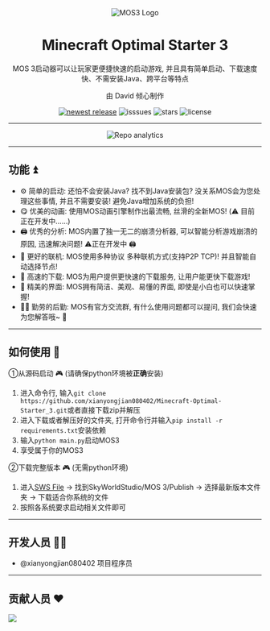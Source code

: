 <div align="center">
    <img src="https://gitee.com/xian66/minecraft-optimal-starter_2/raw/master/picture/ico.png" alt="MOS3 Logo">
    <h1>Minecraft Optimal
     Starter 3</h1>
    <p>MOS 3启动器可以让玩家更便捷快速的启动游戏, 并且具有简单启动、下载速度快、不需安装Java、跨平台等特点</p>
    <p>由 David 倾心制作</p>
    <a href="https://github.com/xianyongjian080402/Minecraft-Optimal-Starter_3/releases/" target="_blank"><img src="https://img.shields.io/github/v/release/xianyongjian080402/Minecraft-Optimal-Starter_3?include_prereleases" alt="newest release"></a>
    <a><img src="https://img.shields.io/github/issues/xianyongjian080402/Minecraft-Optimal-Starter_2" alt="isssues"></a>
    <a><img src="https://img.shields.io/github/stars/xianyongjian080402/Minecraft-Optimal-Starter_3?color=yellow" alt="stars"></a>
    <a><img src="https://img.shields.io/github/license/xianyongjian080402/Minecraft-Optimal-Starter_3" alt="license"></a>
</div>

---

<div align="center">
    <a><img src="https://repobeats.axiom.co/api/embed/b690a0a750143858f38209f1a9fb619146492357.svg " alt=" Repo analytics"></a>
</div>

---

## 功能 ⏫

- ⚙️ 简单的启动: 还怕不会安装Java? 找不到Java安装包? 没关系MOS会为您处理这些事情, 并且不需要安装! 避免Java增加系统的负担! 
- 😋 优美的动画: 使用MOS动画引擎制作出最流畅, 丝滑的全新MOS! (⚠️ 目前正在开发中……)
- 🖨️ 优秀的分析: MOS内置了独一无二的崩溃分析器, 可以智能分析游戏崩溃的原因, 迅速解决问题! ⚠️正在开发中 🖨️
- 🔗 更好的联机: MOS使用多种协议 多种联机方式(支持P2P TCP)! 并且智能自动选择节点! 
- 🥳 高速的下载: MOS为用户提供更快速的下载服务, 让用户能更快下载游戏! 
- 🎉 精美的界面: MOS拥有简洁、美观、易懂的界面, 即使是小白也可以快速掌握! 
- 🏃‍♂️ 勤劳的后勤: MOS有官方交流群, 有什么使用问题都可以提问, 我们会快速为您解答哦~ 🏃

---

## 如何使用 🤖
①从源码启动 🎮 (请确保python环境被**正确**安装)

1. 进入命令行, 输入```git clone https://github.com/xianyongjian080402/Minecraft-Optimal-Starter_3.git```或者直接下载zip并解压
2. 进入下载或者解压好的文件夹, 打开命令行并输入```pip install -r requirements.txt```安装依赖
3. 输入```python main.py```启动MOS3
4. 享受属于你的MOS3

②下载完整版本 🎮 (无需python环境)

1. 进入[SWS File](https://file.skyworldstudio.top) -> 找到SkyWorldStudio/MOS 3/Publish -> 选择最新版本文件夹 -> 下载适合你系统的文件
2. 按照各系统要求启动相关文件即可

---

## 开发人员 👨‍💻
- @xianyongjian080402 项目程序员

---

## 贡献人员 ❤
<a href="https://github.com/xianyongjian080402/Minecraft-Optimal-Starter_3/graphs/contributors"><img src="https://contributors-img.web.app/image?repo=xianyongjian080402/Minecraft-Optimal-Starter_3"></a>
